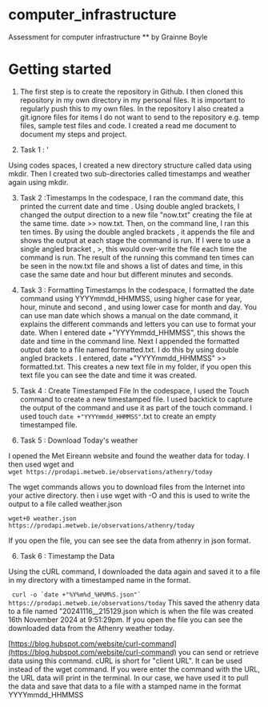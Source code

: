 # computer_infrastructure
Assessment for computer infrastructure
** by Grainne Boyle

# Getting started

1. The first step is to create the repository in Github. I then cloned this repository in my own directory in my personal files.
It is important to regularly push this to my own files.
In the repository I also created a git.ignore files for items I do not want to send to the repository e.g. temp files, sample test files and code.
I created a read me document to document my steps and project.

2. Task 1 : '

Using codes spaces, I created a new directory structure called data using mkdir. Then I created two sub-directories called timestamps and weather again using mkdir.

3. Task 2 :Timestamps
In the codespace, I ran the command date, this printed the current date and time . Using double angled brackets, I changed the output direction to a new file "now.txt" creating the file at the same time. date >> now.txt. Then, on the command line, I ran this ten times. By using the double angled brackets , it appends the file and shows the output at each stage the command is run. If I were to use a single angled bracket , >, this would over-write the file each time the command is run. The result of the running this command ten times can be seen in the now.txt file and shows a list of dates and time, in this case the same date and hour but different minutes and seconds.

3. Task 3 : Formatting Timestamps
In the codespace, I formatted the date command using YYYYmmdd_HHMMSS, using higher case for year, hour, minute and second , and using lower case for month and day. You can use man date which shows a manual on the date command, it explains the different commands and letters you can use to format your date. When I entered date +"YYYYmmdd_HHMMSS", this shows the date and time in the command line. Next I appended the formatted output date to a file named formatted.txt. I do this by using double angled brackets . I entered, date +"YYYYmmdd_HHMMSS" >> formatted.txt. This creates a new text file in my folder, if you open this text file you can see the date and time it was created.

4. Task 4 : Create Timestamped File
In the codespace, I used the Touch command to create a new timestamped file. I used backtick to capture the output of the command and use it as part of the touch command. I used touch `date +"YYYYmmdd_HHMMSS"`.txt to create an empty timestamped file.

5. Task 5 : Download Today's weather

 I opened the Met Eireann website and found the weather data for today. I then used wget and   
 ```wget https://prodapi.metweb.ie/observations/athenry/today  ```

 The wget commands allows you to download files from the Internet into your active directory. then i use wget with -O  and this is used to write the output to a file called weather.json

 ```wget+0 weather.json https://prodapi.metweb.ie/observations/athenry/today  ```

 If you open the file, you can see see the data from athenry in json format.

 6. Task 6 : Timestamp the Data

 Using the cURL command,  I downloaded the data again and saved it to a file in my directory with a timestamped name in the format.

 ``` curl -o `date +"%Y%m%d_%H%M%S.json"` https://prodapi.metweb.ie/observations/today```
This saved the athenry data to a file named "20241116__215129.json which is when the file was created 16th November 2024 at 9:51:29pm. If you open the file you can see the downloaded data from the Athenry weather today.


[https://blog.hubspot.com/website/curl-command](https://blog.hubspot.com/website/curl-command) you can send or retrieve data using this command. cURL is short for "client URL". It can be used instead of the wget command. If you were enter the command with the URL, the URL data will print in the terminal. In our case, we have used it to pull the data and save that data to a file with a stamped name in the format YYYYmmdd_HHMMSS